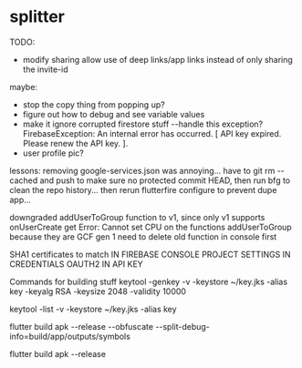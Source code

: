 # splitter

TODO:
- modify sharing allow use of deep links/app links instead of only sharing the invite-id

maybe:
- stop the copy thing from popping up?
- figure out how to debug and see variable values
- make it ignore corrupted firestore stuff
--handle this exception? FirebaseException: An internal error has occurred. [ API key expired. Please renew the API key. ].
- user profile pic?

lessons:
removing google-services.json was annoying... have to git rm --cached and push to make sure no protected commit HEAD, then run bfg to clean the repo history... then rerun flutterfire configure to prevent dupe app...

downgraded addUserToGroup function to v1, since only v1 supports onUserCreate
get Error: Cannot set CPU on the functions addUserToGroup because they are GCF gen 1
need to delete old function in console first

SHA1 certificates to match
IN FIREBASE CONSOLE PROJECT SETTINGS
IN CREDENTIALS OAUTH2
IN API KEY

Commands for building stuff
keytool -genkey -v -keystore ~/key.jks -alias key -keyalg RSA -keysize 2048 -validity 10000

keytool -list -v -keystore ~/key.jks -alias key

flutter build apk --release --obfuscate --split-debug-info=build/app/outputs/symbols

flutter build apk --release